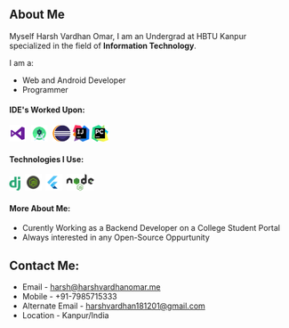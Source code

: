 ## About Me
Myself Harsh Vardhan Omar,
I am an Undergrad at HBTU Kanpur specialized in the field of **Information Technology**.

I am a:
- Web and Android Developer
- Programmer

#### IDE's Worked Upon:

<img src="./images/logos/visual-studio.svg" height=30px />   
<img src="images/android.png"height=30px style="margin:0 5px"/>
<img src="./images/eclipse.png" height=30px/>
<img src="./images/intellij.png" height=30px/>
<img src="./images/pycharm.jpg" height=30px/>

#### Technologies I Use:

<!-- <img src="./images/react.png" height=30px/> -->
<img src="./images/django.png" height=25px/>
&nbsp<img src="./images/js.png" height=30px/>
&nbsp<img src="./images/flutter.png" height=30px/>
&nbsp<img src="./images/nodejs.png" height=30px/>

#### More About Me:
- Curently Working as a Backend Developer on a College Student Portal
- Always interested in any Open-Source Oppurtunity

## Contact Me:


- Email - harsh@harshvardhanomar.me
- Mobile - +91-7985715333
- Alternate Email - harshvardhan181201@gmail.com
- Location - Kanpur/India


